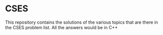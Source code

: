 # CSES
This repository contains the solutions of the various topics that are there in the CSES problem list. All the answers would be in C++
